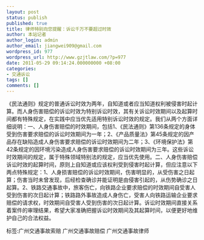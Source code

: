 ```yaml
---
layout: post
status: publish
published: true
title: 律师特别向您提醒：诉讼千万不要超过时效
author: 本站记者
author_login: admin
author_email: jiangwei909@gmail.com
wordpress_id: 977
wordpress_url: http://www.gzjtlaw.com/?p=977
date: 2011-05-29 09:14:24.000000000 +08:00
categories:
- 交通诉讼
tags: []
comments: []
---
```

《民法通则》规定的普通诉讼时效为两年，自知道或者应当知道权利被侵害时起计算。而人身伤害赔偿的诉讼时效为特别诉讼时效，其有关诉讼时效期间以及起算时间都有特殊规定，在实践中应当优先适用特别诉讼时效的规定。我们从两个方面详细说明：一、人身伤害赔偿的时效期间，包括1、《民法通则》第136条规定的身体受到伤害要求赔偿的诉讼时效期间为一年；2、《产品质量法》第45条规定的因产品存在缺陷造成人身伤害要求赔偿的诉讼时效期间为二年；3、《环境保护法》第42条规定的因环境污染造成人身伤害要求赔偿的诉讼时效期间为三年。这些诉讼时效期间的规定，属于特殊领域特别法的规定，应当优先使用。二、人身伤害赔偿诉讼时效的起算时间，原则上自知道或应该权利受到侵害时起计算，但应注意以下两点特殊规定：1、人身损害赔偿的诉讼时效期间，伤害明显的，从受伤害之日起算；伤害当时未曾发现，后经检查确诊并能证明是由侵害引起的，从伤势确诊之日起算。2、铁路交通事故中，旅客伤亡，向铁路企业要求赔偿的时效期间自受害人受到伤害的次日起计算；铁路路外事故造成人身伤亡，受害人向铁路运输企业要求赔偿的请求权，时效期间自受害人受到伤害的次日起计算。诉讼时效期间直接关系着案件的审理结果，希望大家准确把握诉讼时效期间及其起算时间，以便更好地维护自己的合法权益。标签:广州交通事故索赔 广州交通事故赔偿 广州交通事故律师
